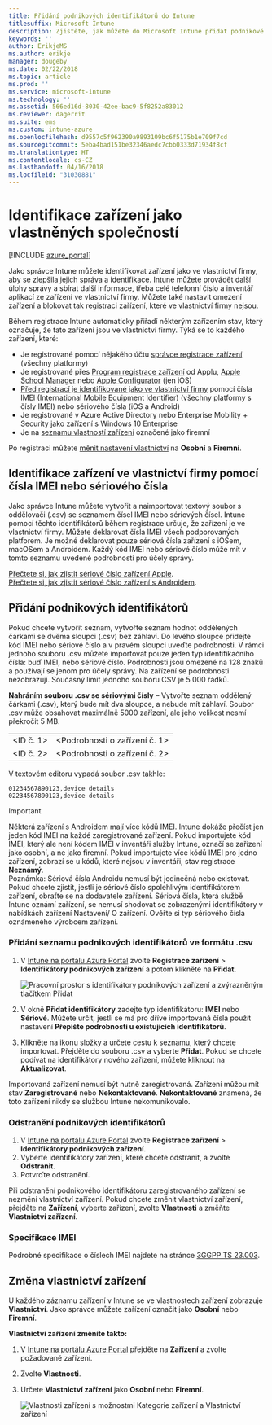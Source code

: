 ```yaml
---
title: Přidání podnikových identifikátorů do Intune
titlesuffix: Microsoft Intune
description: Zjistěte, jak můžete do Microsoft Intune přidat podnikové identifikátory (způsob registrace, číslo IMEI a sériové číslo).
keywords: ''
author: ErikjeMS
ms.author: erikje
manager: dougeby
ms.date: 02/22/2018
ms.topic: article
ms.prod: ''
ms.service: microsoft-intune
ms.technology: ''
ms.assetid: 566ed16d-8030-42ee-bac9-5f8252a83012
ms.reviewer: dagerrit
ms.suite: ems
ms.custom: intune-azure
ms.openlocfilehash: d9557c5f962390a9893109bc6f5175b1e709f7cd
ms.sourcegitcommit: 5eba4bad151be32346aedc7cbb0333d71934f8cf
ms.translationtype: HT
ms.contentlocale: cs-CZ
ms.lasthandoff: 04/16/2018
ms.locfileid: "31030881"
---
```

# <a name="identify-devices-as-corporate-owned"></a>Identifikace zařízení jako vlastněných společností

[!INCLUDE [azure_portal](./includes/azure_portal.md)]

Jako správce Intune můžete identifikovat zařízení jako ve vlastnictví firmy, aby se zlepšila jejich správa a identifikace. Intune můžete provádět další úlohy správy a sbírat další informace, třeba celé telefonní číslo a inventář aplikací ze zařízení ve vlastnictví firmy. Můžete také nastavit omezení zařízení a blokovat tak registraci zařízení, které ve vlastnictví firmy nejsou.

Během registrace Intune automaticky přiřadí některým zařízením stav, který označuje, že tato zařízení jsou ve vlastnictví firmy. Týká se to každého zařízení, které:

- Je registrované pomocí nějakého účtu [správce registrace zařízení](device-enrollment-manager-enroll.md) (všechny platformy)
- Je registrované přes [Program registrace zařízení](device-enrollment-program-enroll-ios.md) od Applu, [Apple School Manager](apple-school-manager-set-up-ios.md) nebo [Apple Configurator](apple-configurator-enroll-ios.md) (jen iOS)
- [Před registrací je identifikované jako ve vlastnictví firmy](#identify-corporate-owned-devices-with-imei-or-serial-number) pomocí čísla IMEI (International Mobile Equipment Identifier) (všechny platformy s čísly IMEI) nebo sériového čísla (iOS a Android)
- Je registrované v Azure Active Directory nebo Enterprise Mobility + Security jako zařízení s Windows 10 Enterprise
- Je na [seznamu vlastností zařízení](#change-device-ownership) označené jako firemní

Po registraci můžete [měnit nastavení vlastnictví](#change-device-ownership) na **Osobní** a **Firemní**.

## <a name="identify-corporate-owned-devices-with-imei-or-serial-number"></a>Identifikace zařízení ve vlastnictví firmy pomocí čísla IMEI nebo sériového čísla

Jako správce Intune můžete vytvořit a naimportovat textový soubor s oddělovači (.csv) se seznamem čísel IMEI nebo sériových čísel. Intune pomocí těchto identifikátorů během registrace určuje, že zařízení je ve vlastnictví firmy. Můžete deklarovat čísla IMEI všech podporovaných platforem. Je možné deklarovat pouze sériová čísla zařízení s iOSem, macOSem a Androidem. Každý kód IMEI nebo sériové číslo může mít v tomto seznamu uvedené podrobnosti pro účely správy.

<!-- When you upload serial numbers for company-owned iOS devices, they must be paired with a corporate enrollment profile. Devices must then be enrolled using either Apple’s device enrollment program (DEP) or Apple Configurator to have them appear as company-owned. -->

[Přečtete si, jak zjistit sériové číslo zařízení Apple](https://support.apple.com/HT204308).<br>
[Přečtete si, jak zjistit sériové číslo zařízení s Androidem](https://support.google.com/store/answer/3333000).

## <a name="add-corporate-identifiers"></a>Přidání podnikových identifikátorů
Pokud chcete vytvořit seznam, vytvořte seznam hodnot oddělených čárkami se dvěma sloupci (.csv) bez záhlaví. Do levého sloupce přidejte kód IMEI nebo sériové číslo a v pravém sloupci uveďte podrobnosti. V rámci jednoho souboru .csv můžete importovat pouze jeden typ identifikačního čísla: buď IMEI, nebo sériové číslo. Podrobnosti jsou omezené na 128 znaků a používají se jenom pro účely správy. Na zařízení se podrobnosti nezobrazují. Současný limit jednoho souboru CSV je 5 000 řádků.

**Nahráním souboru .csv se sériovými čísly** – Vytvořte seznam oddělený čárkami (.csv), který bude mít dva sloupce, a nebude mít záhlaví. Soubor .csv může obsahovat maximálně 5000 zařízení, ale jeho velikost nesmí překročit 5 MB.

|||
|-|-|
|&lt;ID č. 1&gt;|&lt;Podrobnosti o zařízení č. 1&gt;|
|&lt;ID č. 2&gt;|&lt;Podrobnosti o zařízení č. 2&gt;|

V textovém editoru vypadá soubor .csv takhle:

```
01234567890123,device details
02234567890123,device details
```

> [!IMPORTANT]
> Některá zařízení s Androidem mají více kódů IMEI. Intune dokáže přečíst jen jeden kód IMEI na každé zaregistrované zařízení. Pokud importujete kód IMEI, který ale není kódem IMEI v inventáři služby Intune, označí se zařízení jako osobní, a ne jako firemní. Pokud importujete více kódů IMEI pro jedno zařízení, zobrazí se u kódů, které nejsou v inventáři, stav registrace **Neznámý**.<br>
>Poznámka: Sériová čísla Androidu nemusí být jedinečná nebo existovat. Pokud chcete zjistit, jestli je sériové číslo spolehlivým identifikátorem zařízení, obraťte se na dodavatele zařízení.
>Sériová čísla, která službě Intune oznámí zařízení, se nemusí shodovat se zobrazenými identifikátory v nabídkách zařízení Nastavení/ O zařízení. Ověřte si typ sériového čísla oznámeného výrobcem zařízení.

### <a name="add-a-csv-list-of-corporate-identifiers"></a>Přidání seznamu podnikových identifikátorů ve formátu .csv

1. V [Intune na portálu Azure Portal](https://portal.azure.com) zvolte **Registrace zařízení** > **Identifikátory podnikových zařízení** a potom klikněte na **Přidat**.

   ![Pracovní prostor s identifikátory podnikových zařízení a zvýrazněným tlačítkem Přidat](./media/add-corp-id.png)

2. V okně **Přidat identifikátory** zadejte typ identifikátoru: **IMEI** nebo **Sériové**. Můžete určit, jestli se má pro dříve importovaná čísla použít nastavení **Přepište podrobnosti u existujících identifikátorů**.

3. Klikněte na ikonu složky a určete cestu k seznamu, který chcete importovat. Přejděte do souboru .csv a vyberte **Přidat**. Pokud se chcete podívat na identifikátory nového zařízení, můžete kliknout na **Aktualizovat**.

Importovaná zařízení nemusí být nutně zaregistrovaná. Zařízení můžou mít stav **Zaregistrované** nebo **Nekontaktované**. **Nekontaktované** znamená, že toto zařízení nikdy se službou Intune nekomunikovalo.

### <a name="delete-corporate-identifiers"></a>Odstranění podnikových identifikátorů

1. V [Intune na portálu Azure Portal](https://portal.azure.com) zvolte **Registrace zařízení** > **Identifikátory podnikových zařízení**.
2. Vyberte identifikátory zařízení, které chcete odstranit, a zvolte **Odstranit**.
3. Potvrďte odstranění.

Při odstranění podnikového identifikátoru zaregistrovaného zařízení se nezmění vlastnictví zařízení. Pokud chcete změnit vlastnictví zařízení, přejděte na **Zařízení**, vyberte zařízení, zvolte **Vlastnosti** a změňte **Vlastnictví zařízení**.

### <a name="imei-specifications"></a>Specifikace IMEI
Podrobné specifikace o číslech IMEI najdete na stránce [3GGPP TS 23.003](https://portal.3gpp.org/desktopmodules/Specifications/SpecificationDetails.aspx?specificationId=729).

## <a name="change-device-ownership"></a>Změna vlastnictví zařízení

U každého záznamu zařízení v Intune se ve vlastnostech zařízení zobrazuje **Vlastnictví**. Jako správce můžete zařízení označit jako **Osobní** nebo **Firemní**.

**Vlastnictví zařízení změníte takto:**
1. V [Intune na portálu Azure Portal](https://portal.azure.com) přejděte na **Zařízení** a zvolte požadované zařízení.
2. Zvolte **Vlastnosti**.
3. Určete **Vlastnictví zařízení** jako **Osobní** nebo **Firemní**.

   ![Vlastnosti zařízení s možnostmi Kategorie zařízení a Vlastnictví zařízení](./media/device-properties.png)

